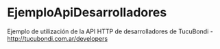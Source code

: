 # EjemploApiDesarrolladores
Ejemplo de utilización de la API HTTP de desarrolladores de TucuBondi - http://tucubondi.com.ar/developers

